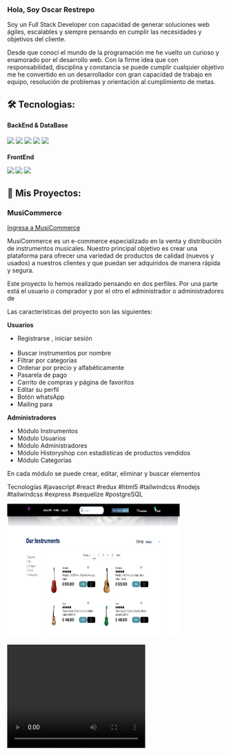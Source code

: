 ### Hola, Soy Oscar Restrepo

Soy un Full Stack Developer con capacidad de generar soluciones web ágiles, escalables y siempre pensando en cumplir las necesidades y objetivos del cliente.

Desde que conocí el mundo de la programación me he vuelto un curioso y enamorado por el desarrollo web. Con la firme idea que con responsabilidad, disciplina y constancia se puede cumplir cualquier objetivo me he convertido en un desarrollador con gran capacidad de trabajo en equipo, resolución de problemas y orientación al cumplimiento de metas.

<h2 align="left">🛠️ Tecnologias:</h2>

<h4>BackEnd & DataBase</h4>
<p>
<img src="https://camo.githubusercontent.com/22623d91d9cfe8469a76892f9af3cb9dde4cd7572c23fbb9754e98a6be48598c/68747470733a2f2f696d672e69636f6e73382e636f6d2f636f6c6f722f3438302f706f73746772656573716c2e706e67" width="40" />
 
 <img src="https://res.cloudinary.com/postman/image/upload/t_team_logo/v1629869194/team/2893aede23f01bfcbd2319326bc96a6ed0524eba759745ed6d73405a3a8b67a8"  width="40"/>

<img src="https://camo.githubusercontent.com/cb2c9bbbe7f9f0ca8a28455107c3a7b1b98040c605eae0893d890e40955f563e/68747470733a2f2f692e6962622e636f2f784736676d66632f3538343832656534636566313031346330623565346137352d312e706e67" width="40" />
 
 <img src="https://camo.githubusercontent.com/7072b110e23339ac00169ad3337ee267ef4cd533171787b9fd7852e2e8bb08f2/68747470733a2f2f63646e2e706978616261792e636f6d2f70686f746f2f323031352f30342f32332f31372f34312f6e6f64652d6a732d3733363339395f3936305f3732302e706e67"  width="60" />

<img src="https://camo.githubusercontent.com/449c52f7898657e449020360294f2c1950f3153df29b55603f7e0829cbf88df4/68747470733a2f2f75706c6f61642e77696b696d656469612e6f72672f77696b6970656469612f636f6d6d6f6e732f362f36342f457870726573736a732e706e67" width="70" />
</p>

<h4>FrontEnd</4>
<p>
 <img src="https://camo.githubusercontent.com/ebba410edfb05353d7b46b3107304e7deeee8c6c12bc8769115f2dce43d11da0/68747470733a2f2f75706c6f61642e77696b696d656469612e6f72672f77696b6970656469612f636f6d6d6f6e732f362f36612f4a6176615363726970742d6c6f676f2e706e67" width="40"/>

<img src="https://camo.githubusercontent.com/42d79599b684d4449d0fab6ee8df849c39fa0148993c7680b85210494dda4599/68747470733a2f2f63646e342e69636f6e66696e6465722e636f6d2f646174612f69636f6e732f6c6f676f732d332f3630302f52656163742e6a735f6c6f676f2d3531322e706e67" width="40" /> 
<img src="https://camo.githubusercontent.com/b2cb9808399ad53bdcf25e6e1d4906ced494ad70fc7a6de5cb2b6c552f77870f/68747470733a2f2f6272616e64736c6f676f732e636f6d2f77702d636f6e74656e742f75706c6f6164732f696d616765732f6c617267652f72656475782d6c6f676f2e706e67"  width="40" />
 </p>

<h2 align="left">🚀 Mis Proyectos:</h2>

<h3>MusiCommerce</h3>
 <p> <a href="https://musicommerce2022.vercel.app/">Ingresa a MusiCommerce</a></p>

MusiCommerce es un e-commerce especializado en la venta y distribución de instrumentos musicales. Nuestro principal objetivo es crear una plataforma para ofrecer una variedad de productos de calidad (nuevos y usados) a nuestros clientes y que puedan ser adquiridos de manera rápida y segura.

Este proyecto lo hemos realizado pensando en dos perfiles. Por una parte está el usuario o comprador y por el otro el administrador o administradores de

Las características del proyecto son las siguientes:

<b>Usuarios</b>

<ul>
<li>Registrarse , iniciar sesión</li>
​<li>​Buscar instrumentos por nombre</li>
<li>​Filtrar por categorías</li>
<li>​​Ordenar por precio y alfabéticamente</li>
<li>Pasarela de pago</li>
<li>Carrito de compras y página de favoritos</li>
<li>Editar su perfil</li>
<li>Botón whatsApp</li>
 <li>Mailing para </li>
</ul>

<b>Administradores</b>

<ul>
<li>Módulo Instrumentos</li>
<li>Módulo Usuarios</li>
<li>Módulo Administradores</li>
<li>Módulo Historyshop con estadísticas de productos vendidos</li>
<li>Módulo Categorías</li>
</ul>
<p>En cada módulo se puede crear, editar, eliminar y buscar elementos</p>

<p>Tecnologías
#javascript
#react
#redux
#html5
#tailwindcss
#nodejs
#tailwindcss
#express
#sequelize
#postgreSQL</p>

<p>
<img src="music.png"  width="400px" height="310px"/>

</p>

<video width="320" height="240" controls>
  <source src="tour.mp4" type="video/mp4">
  Video Tour, click aqui
  </video>
